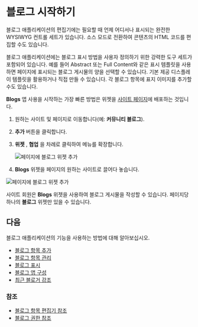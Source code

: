 # 블로그 시작하기

블로그 애플리케이션의 편집기에는 필요할 때 언제 어디서나 표시되는 완전한 WYSIWYG 컨트롤 세트가 있습니다. 소스 모드로 전환하여 콘텐츠의 HTML 코드를 편집할 수도 있습니다.

블로그 애플리케이션에는 블로그 표시 방법을 사용자 정의하기 위한 강력한 도구 세트가 포함되어 있습니다. 예를 들어 Abstract 또는 Full Content와 같은 표시 템플릿을 사용하면 페이지에 표시되는 블로그 게시물의 양을 선택할 수 있습니다. 기본 제공 디스플레이 템플릿을 활용하거나 직접 만들 수 있습니다. 각 블로그 항목에 표지 이미지를 추가할 수도 있습니다.

**Blogs** 앱 사용을 시작하는 가장 빠른 방법은 위젯을 [사이트 페이지](../../site-building/creating-pages/understanding-pages/understanding-pages.md)에 배포하는 것입니다.

1. 원하는 사이트 및 페이지로 이동합니다(예: **커뮤니티 블로그**).
1. **추가** 버튼을 클릭합니다.
1. **위젯** , **협업** 을 차례로 클릭하여 메뉴를 확장합니다.

    ![페이지에 블로그 위젯 추가](./getting-started-with-blogs/images/01.png)

1. **Blogs** 위젯을 페이지의 원하는 사이트로 끌어다 놓습니다.

![페이지에 블로그 위젯 추가](./getting-started-with-blogs/images/02.png)

사이트 회원은 **Blogs** 위젯을 사용하여 블로그 게시물을 작성할 수 있습니다. 페이지당 하나의 **블로그** 위젯만 있을 수 있습니다.

## 다음

블로그 애플리케이션의 기능을 사용하는 방법에 대해 알아보십시오.

* [블로그 항목 추가](./adding-blog-entries.md)
* [블로그 항목 관리](./managing-blog-entries.md)
* [블로그 표시](./displaying-blogs.md)
* [블로그 앱 구성](./configuring-the-blogs-app.md)
* [최근 블로거 강조](./highlighting-recent-bloggers.md)

### 참조

* [블로그 항목 편집기 참조](./blog-entry-editor-reference.md)
* [블로그 권한 참조](./blog-permissions-reference.md)
